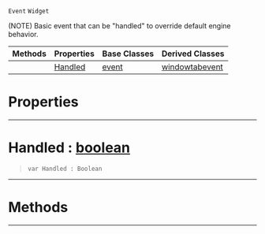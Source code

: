  `Event` `Widget`



(NOTE) Basic event that can be "handled" to override default engine behavior.

|Methods|Properties|Base Classes|Derived Classes|
|---|---|---|---|
| |[ Handled](https://github.com/zeroengineteam/ZeroDocs/blob/master/code_reference/class_reference/handleableevent.markdown#handled-zero-engine-docu)|[event](https://github.com/zeroengineteam/ZeroDocs/blob/master/code_reference/class_reference/event.markdown)|[windowtabevent](https://github.com/zeroengineteam/ZeroDocs/blob/master/code_reference/class_reference/windowtabevent.markdown)|


 #  Properties


---  
 #  Handled : [boolean](https://github.com/zeroengineteam/ZeroDocs/blob/master/code_reference/nada_base_types/boolean.markdown)

> 
> ``` lang=cpp, name=Nada
> var Handled : Boolean


---  
 #  Methods


---  
 

 